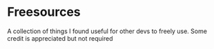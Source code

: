 # Freesources
A collection of things I found useful for other devs to freely use. Some credit is appreciated but not required
